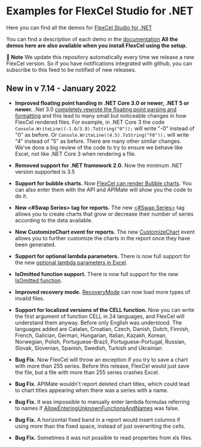 ﻿# Examples for FlexCel Studio for .NET

Here you can find all the demos for [FlexCel Studio for .NET](http://www.tmssoftware.com/site/flexcelnet.asp)

You can find a description of each demo in the [documentation](https://doc.tmssoftware.com/flexcel/net/index.html)
**All the demos here are also available when you install FlexCel using the setup.**

**:book: Note** We update this repository automatically every time we release a new FlexCel version. So if you have notifications integrated with github, you can subscribe to this feed to be notified of new releases.


## New in v 7.14 - January 2022


- **Improved floating point handing in .NET Core 3.0 or newer, .NET 5 or newer.** .Net 3.0 [completely rewrote the floating point parsing and formatting](https://devblogs.microsoft.com/dotnet/floating-point-parsing-and-formatting-improvements-in-net-core-3-0/) and this lead to many small but noticeable changes in how FlexCel rendered files. For example, in .NET Core 3 the code `Console.WriteLine((-1.0/3.0).ToString("0"));` will write "-0" instead of "0" as before. Or  `Console.WriteLine((4.5).ToString("F0"));` will write "4" instead of "5" as before. There are many other similar changes. We've done a big review of the code to try to ensure we behave like Excel, not like .NET Core 3 when rendering a file.

- **Removed support for .NET framework 2.0.** Now the minimum .NET version supported is 3.5

- **Support for bubble charts.** Now [FlexCel can render Bubble charts](https://doc.tmssoftware.com/flexcel/net/about/supported-excel-charts.html#bubble). You can also enter them with the API and APIMate will show you the code to do it.

- **New &lt;#Swap Series> tag for reports.** The new [&lt;#Swap Series>](https://doc.tmssoftware.com/flexcel/net/guides/reports-tag-reference.html#swap-series) tag allows you to create charts that grow or decrease their number of series according to the data available.

- **New CustomizeChart event for reports.** The new [CustomizeChart](https://doc.tmssoftware.com/flexcel/net/api/FlexCel.Report/FlexCelReport/CustomizeChart.html) event allows you to further customize the charts in the report once they have been generated.

- **Support for optional lambda parameters.** There is now full support for the new [optional lambda parameters in Excel](https://insider.office.com/blog/new-lambda-functions-available-in-excel).

- **IsOmitted function support.** There is now full support for the new [IsOmitted function](https://support.microsoft.com/en-us/office/isomitted-function-831d6fbc-0f07-40c4-9c5b-9c73fd1d60c1).

- **Improved recovery mode.** [RecoveryMode](https://doc.tmssoftware.com/flexcel/net/api/FlexCel.Core/ExcelFile/RecoveryMode.html) can now load more types of invalid files.

- **Support for localized versions of the CELL function.** Now you can write the first argument of function CELL in 24 languages, and FlexCel will understand them anyway. Before only English was understood. The languages added are Catalan, Croatian, Czech, Danish, Dutch, Finnish, French, Galician, German, Hungarian, Italian, Kazakh, Korean, Norwegian, Polish, Portuguese-Brazil, Portuguese-Portugal, Russian, Slovak, Slovenian, Spanish, Swedish, Turkish and Ukrainian

- **Bug Fix.** Now FlexCel will throw an exception if you try to save a chart with more than 255 series. Before this release, FlexCel would just save the file, but a file with more than 255 series crashes Excel.

- **Bug Fix.** APIMate wouldn't report deleted chart titles, which could lead to chart titles appearing when there was a series with a name.

- **Bug Fix.** It was impossible to manually enter lambda formulas referring to names if [AllowEnteringUnknownFunctionsAndNames](https://doc.tmssoftware.com/flexcel/net/api/FlexCel.Core/ExcelFile/AllowEnteringUnknownFunctionsAndNames.html) was false.

- **Bug Fix.** A horizontal fixed band in a report would insert columns if using more than the fixed space, instead of just overwriting the cells.

- **Bug Fix.** Sometimes it was not possible to read properties from xls files.

